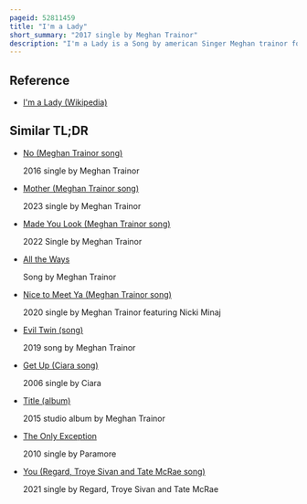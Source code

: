 ```yaml
---
pageid: 52811459
title: "I'm a Lady"
short_summary: "2017 single by Meghan Trainor"
description: "I'm a Lady is a Song by american Singer Meghan trainor for the Film smurfs the lost Village. Trainor and martin Renea co-wrote the Song and co-produced it with Monsters and Strangerz. Epic Records released the Song on february 24 2017 as a single for digital Download and Streaming. Backed by percussion-heavy Instrumentation, it is a Retro-Pop Song, with the Lyrics discussing loving oneself and Empowerment. The Song received mostly positive Reviews from Music Critics who praised its anthemic Nature and noted its Message."
---
```


## Reference

- [I'm a Lady (Wikipedia)](https://en.wikipedia.org/?curid=52811459)

## Similar TL;DR

- [No (Meghan Trainor song)](/tldr/en/no-meghan-trainor-song)

  2016 single by Meghan Trainor

- [Mother (Meghan Trainor song)](/tldr/en/mother-meghan-trainor-song)

  2023 single by Meghan Trainor

- [Made You Look (Meghan Trainor song)](/tldr/en/made-you-look-meghan-trainor-song)

  2022 Single by Meghan Trainor

- [All the Ways](/tldr/en/all-the-ways)

  Song by Meghan Trainor

- [Nice to Meet Ya (Meghan Trainor song)](/tldr/en/nice-to-meet-ya-meghan-trainor-song)

  2020 single by Meghan Trainor featuring Nicki Minaj

- [Evil Twin (song)](/tldr/en/evil-twin-song)

  2019 song by Meghan Trainor

- [Get Up (Ciara song)](/tldr/en/get-up-ciara-song)

  2006 single by Ciara

- [Title (album)](/tldr/en/title-album)

  2015 studio album by Meghan Trainor

- [The Only Exception](/tldr/en/the-only-exception)

  2010 single by Paramore

- [You (Regard, Troye Sivan and Tate McRae song)](/tldr/en/you-regard-troye-sivan-and-tate-mcrae-song)

  2021 single by Regard, Troye Sivan and Tate McRae
